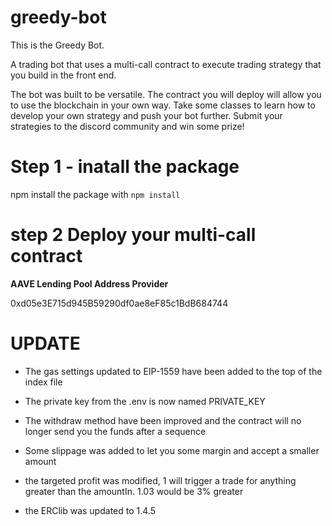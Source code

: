 # greedy-bot

This is the Greedy Bot.

A trading bot that uses a multi-call contract to execute trading strategy that you build in the front end.

The bot was built to be versatile. The contract you will deploy will allow you to use the blockchain in your own way.
Take some classes to learn how to develop your own strategy and push your bot further. 
Submit your strategies to the discord community and win some prize!


# Step 1 - inatall the package

npm install the package with ```npm install```

# step 2 Deploy your multi-call contract 

**AAVE Lending Pool Address Provider**

0xd05e3E715d945B59290df0ae8eF85c1BdB684744


# UPDATE

- The gas settings updated to EIP-1559 have been added to the top of the index file
- The private key from the .env is now named PRIVATE_KEY
- The withdraw method have been improved and the contract will no longer send you the funds after a sequence
- Some slippage was added to let you some margin and accept a smaller amount
- the targeted profit was modified, 1 will trigger a trade for anything greater than the amountIn. 1.03 would be 3% greater

- the ERClib was updated to 1.4.5

